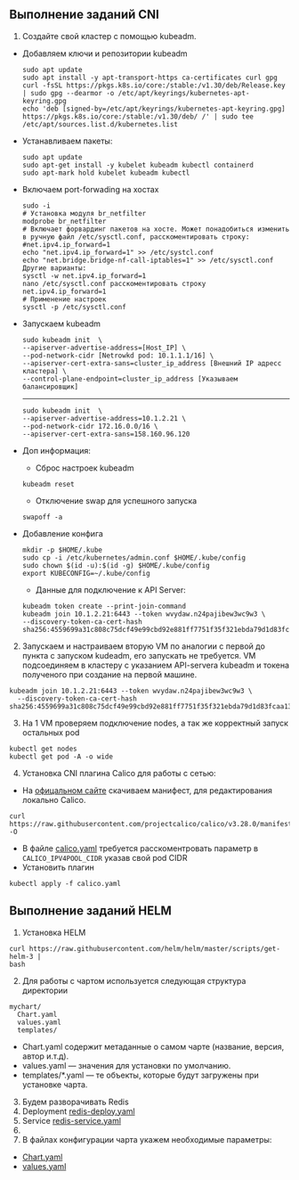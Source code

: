 ## Выполнение заданий CNI
1. Создайте свой кластер с помощью kubeadm.
  - Добавляем ключи и репозитории kubeadm
    ```
    sudo apt update
    sudo apt install -y apt-transport-https ca-certificates curl gpg
    curl -fsSL https://pkgs.k8s.io/core:/stable:/v1.30/deb/Release.key | sudo gpg --dearmor -o /etc/apt/keyrings/kubernetes-apt-keyring.gpg
    echo 'deb [signed-by=/etc/apt/keyrings/kubernetes-apt-keyring.gpg] https://pkgs.k8s.io/core:/stable:/v1.30/deb/ /' | sudo tee /etc/apt/sources.list.d/kubernetes.list
    ```
  - Устанавливаем пакеты:
    ```
    sudo apt update
    sudo apt-get install -y kubelet kubeadm kubectl containerd
    sudo apt-mark hold kubelet kubeadm kubectl
    ```
  - Включаем port-forwading на хостах
    ```
    sudo -i
    # Установка модуля br_netfilter
    modprobe br_netfilter
    # Включает форвардинг пакетов на хосте. Может понадобиться изменить в ручную файл /etc/sysctl.conf, расскоментировать строку: #net.ipv4.ip_forward=1
    echo "net.ipv4.ip_forward=1" >> /etc/systcl.conf
    echo "net.bridge.bridge-nf-call-iptables=1" >> /etc/sysctl.conf
    Другие варианты:
    sysctl -w net.ipv4.ip_forward=1
    nano /etc/sysctl.conf расскоментировать строку net.ipv4.ip_forward=1
    # Применение настроек
    sysctl -p /etc/sysctl.conf
    ```
  - Запускаем kubeadm
    ```
    sudo kubeadm init  \
    --apiserver-advertise-address=[Host_IP] \
    --pod-network-cidr [Netrowkd pod: 10.1.1.1/16] \
    --apiserver-cert-extra-sans=cluster_ip_address [Внешний IP адресс кластера] \
    --control-plane-endpoint=cluster_ip_address [Указываем балансировщик]
    ```
    ---
    ```
    sudo kubeadm init  \
    --apiserver-advertise-address=10.1.2.21 \
    --pod-network-cidr 172.16.0.0/16 \
    --apiserver-cert-extra-sans=158.160.96.120
    ```
  - Доп информация:
      - Сброс настроек kubeadm
      ```
      kubeadm reset
      ```
      - Отключение swap для успешного запуска
      ```
      swapoff -a
      ```
  - Добавление конфига
    ```
    mkdir -p $HOME/.kube
    sudo cp -i /etc/kubernetes/admin.conf $HOME/.kube/config
    sudo chown $(id -u):$(id -g) $HOME/.kube/config
    export KUBECONFIG=~/.kube/config
    ```

    - Данные для подключение к API Server:
    ```
    kubeadm token create --print-join-command
    kubeadm join 10.1.2.21:6443 --token wvydaw.n24pajibew3wc9w3 \
    --discovery-token-ca-cert-hash sha256:4559699a31c808c75dcf49e99cbd92e881ff7751f35f321ebda79d1d83fcaa13
    ```
2. Запускаем и настраиваем вторую VM по аналогии с первой до пункта с запуском kudeadm, его запускать не требуется.
  VM подсоединяем в кластеру с указанием API-servera kubeadm и токена полученого при создание на первой машине.
  ```
  kubeadm join 10.1.2.21:6443 --token wvydaw.n24pajibew3wc9w3 \
    --discovery-token-ca-cert-hash sha256:4559699a31c808c75dcf49e99cbd92e881ff7751f35f321ebda79d1d83fcaa13
  ```
3. На 1 VM проверяем подключение nodes, а так же корректный запуск остальных pod
```
kubectl get nodes
kubectl get pod -A -o wide
```
4. Установка CNI плагина Calico для работы с сетью:
  - На [офицальном сайте](https://docs.tigera.io/calico/latest/getting-started/kubernetes/self-managed-onprem/onpremises#install-calico-with-kubernetes-api-datastore-50-nodes-or-less) скачиваем манифест, для редактирования локально Calico.
  ```
  curl https://raw.githubusercontent.com/projectcalico/calico/v3.28.0/manifests/calico.yaml -O
  ```
  - В файле [calico.yaml](https://github.com/Nebsiw/sdvps-homeworks/blob/main/config/kubernetes-2/calico.yaml) требуется расскоментровать параметр в `CALICO_IPV4POOL_CIDR` указав свой pod CIDR
  - Установить плагин
  ```
  kubectl apply -f calico.yaml
  ```




## Выполнение заданий HELM
1. Установка HELM
```
curl https://raw.githubusercontent.com/helm/helm/master/scripts/get-helm-3 |
bash
```
2. Для работы с чартом используется следующая структура директории
```
mychart/
  Chart.yaml
  values.yaml
  templates/
```
  - Chart.yaml содержит метаданные о самом чарте (название,
версия, автор и.т.д).
  - values.yaml — значения для установки по умолчанию.
  - templates/*.yaml — те объекты, которые будут загружены при
установке чарта.
3. Будем разворачивать Redis
  1. Deployment [redis-deploy.yaml]()
  2. Service [redis-service.yaml]()
  3.
4. В файлах конфигурации чарта укажем необходимые параметры:
  - [Chart.yaml]()
  - [values.yaml]()
